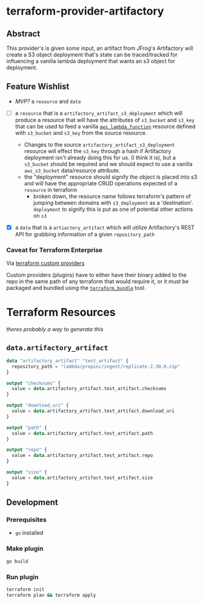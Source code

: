 # terraform-provider-artifactory

## Abstract
This provider's is given *some* input, an artifact from JFrog's
Artifactory will create a S3 object deployment that's state can be
traced/tracked for influencing a vanilla lambda deployment that wants an s3
object for deployment.

## Feature Wishlist

- *MVP?* a `resource` and `data`
 - [ ] a `resource` that is a `artifactory_artifact_s3_deployment` which will produce a
   resource that will have the attributes of `s3_bucket` and `s3_key` that can be
   used to feed a vanilla
   [`aws_lambda_function`](https://www.terraform.io/docs/providers/aws/r/lambda_function.html)
   resource defined with `s3_bucket` and `s3_key` from the source resource. 
   - Changes to the source `artifactory_artifact_s3_deployment` resource
     will effect the `s3_key` through a hash if Artifactory deployment isn't
     already doing this for us. (I think it is), but a `s3_bucket` 
     should be required and we should expect to use a vanilla
     `aws_s3_bucket` data/resource attribute.
   - the "deployment" resource should signify the object is placed into s3 and will
     have the appropriate CRUD operations expected of a `resource` in terraform
     - broken down, the resource name follows terraform's pattern of jumping
       between domains with `s3_deployment` as a 'destination'. `deployment` to
       signify this is put as one of potential other actions on `s3`
 - [X] a `data` that is a `artiactory_artifact` which will utilize Artifactory's
   REST API for grabbing information of a given `repository_path`


### Caveat for Terraform Enterprise

Via [terraform custom providers][tfe_custom_providers]

Custom providers (plugins) have to either have their binary added to the repo
in the same path of any terraform that would require it, or it must be packaged
and bundled using the [`terraform_bundle`][terraform_bundle] tool.


# Terraform Resources

_theres probably a way to generate this_

## `data.artifactory_artifact`
```terraform
data "artifactory_artifact" "test_artifact" {
  repository_path = "lambda/propinc/ingest/replicate-2.30.0.zip"
}

output "checksums" {
  value = data.artifactory_artifact.test_artifact.checksums
}

output "download_uri" {
  value = data.artifactory_artifact.test_artifact.download_uri
}

output "path" {
  value = data.artifactory_artifact.test_artifact.path
}

output "repo" {
  value = data.artifactory_artifact.test_artifact.repo
}

output "size" {
  value = data.artifactory_artifact.test_artifact.size
}
```



## Development

### Prerequisites

- `go` installed

### Make plugin

```sh
go build
```

### Run plugin

```sh
terraform init
terraform plan && terraform apply
```


[terraform_bundle]: https://github.com/hashicorp/terraform/tree/master/tools/terraform-bundle#installing-a-bundle-in-on-premises-terraform-enterprise
[tfe_custom_providers]: https://www.terraform.io/docs/cloud/run/install-software.html#custom-and-community-providers